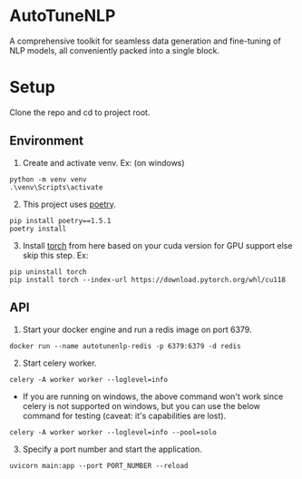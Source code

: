 # AutoTuneNLP
A comprehensive toolkit for seamless data generation and fine-tuning of NLP models, all conveniently packed into a single block.

# Setup

Clone the repo and cd to project root.

## Environment
1. Create and activate venv. Ex:
(on windows)
```
python -m venv venv
.\venv\Scripts\activate
```
2. This project uses [poetry](https://python-poetry.org/docs/basic-usage/).
```
pip install poetry==1.5.1
poetry install
```
3. Install [torch](https://pytorch.org/) from here based on your cuda version for GPU support else skip this step. Ex:
```
pip uninstall torch
pip install torch --index-url https://download.pytorch.org/whl/cu118
```

## API
1. Start your docker engine and run a redis image on port 6379.
```
docker run --name autotunenlp-redis -p 6379:6379 -d redis
```
2. Start celery worker.
```
celery -A worker worker --loglevel=info
```
- If you are running on windows, the above command won't work since celery is not supported on windows, but you can use the below command for testing (caveat: it's capabilities are lost).
```
celery -A worker worker --loglevel=info --pool=solo
```
3. Specify a port number and start the application.
```
uvicorn main:app --port PORT_NUMBER --reload
```


